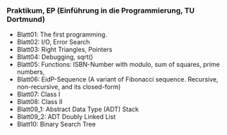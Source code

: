### Praktikum, EP (Einführung in die Programmierung, TU Dortmund)
* Blatt01: The first programming.
* Blatt02: I/O, Error Search
* Blatt03: Right Triangles, Pointers
* Blatt04: Debugging, sqrt()
* Blatt05: Functions: ISBN-Number with modulo, sum of squares, prime numbers, 
* Blatt06: EidP-Sequence (A variant of Fibonacci sequence. Recursive, non-recursive, and its closed-form)
* Blatt07: Class I
* Blatt08: Class II
* Blatt09_1: Abstract Data Type (ADT) Stack
* Blatt09_2: ADT Doubly Linked List
* Blatt10: Binary Search Tree

